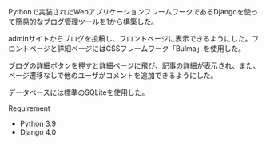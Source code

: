 Pythonで実装されたWebアプリケーションフレームワークであるDjangoを使って簡易的なブログ管理ツールを1から構築した。

adminサイトからブログを投稿し、フロントページに表示できるようにした。フロントページと詳細ページにはCSSフレームワーク「Bulma」を使用した。

ブログの詳細ボタンを押すと詳細ページに飛び、記事の詳細が表示され、また、ページ遷移なしで他のユーザがコメントを追加できるようにした。

データベースには標準のSQLiteを使用した。

Requirement
* Python 3.9
* Django 4.0
